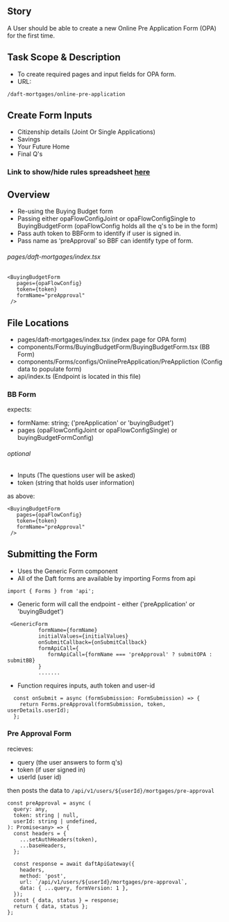 ## Story
A User should be able to create a new Online Pre Application Form (OPA) for the first time.

## Task Scope & Description
* To create required pages and input fields for OPA form.
* URL:
```
/daft-mortgages/online-pre-application
```
## Create Form Inputs
* Citizenship details (Joint Or Single Applications)
* Savings
* Your Future Home
* Final Q's

### Link to show/hide rules spreadsheet [here](https://docs.google.com/spreadsheets/d/1HXvIXYFpwMiGJ7cBmQrsYoFyD8QG98_FpaA89-bzBxQ/edit#gid=1930473)


## Overview
* Re-using the Buying Budget form
* Passing either opaFlowConfigJoint or opaFlowConfigSingle to BuyingBudgetForm (opaFlowConfig holds all the q's to be in the form)
* Pass auth token to BBForm to identify if user is signed in.
* Pass name as ‘preApproval’ so BBF can identify type of form.

###### pages/daft-mortgages/index.tsx	
```
<BuyingBudgetForm
   pages={opaFlowConfig}
   token={token}
   formName="preApproval"
 />
```

## File Locations
* pages/daft-mortgages/index.tsx (index page for OPA form)
* components/Forms/BuyingBudgetForm/BuyingBudgetForm.tsx (BB Form)
* components/Forms/configs/OnlinePreApplication/PreAppliction (Config data to populate form)
* api/index.ts (Endpoint is located in this file)

### BB Form
expects:

* formName: string;  ('preApplication' or 'buyingBudget')
* pages (opaFlowConfigJoint or opaFlowConfigSingle) or buyingBudgetFormConfig) 

###### optional
* Inputs (The questions user will be asked)
* token (string that holds user information)

as above:

```
<BuyingBudgetForm
   pages={opaFlowConfig}
   token={token}
   formName="preApproval"
 />
```

## Submitting the Form

* Uses the Generic Form component
* All of the Daft forms are available by importing Forms from api

```
import { Forms } from 'api';
```

* Generic form will call the endpoint - either ('preApplication' or 'buyingBudget')

```
 <GenericForm
          formName={formName}
          initialValues={initialValues}
          onSubmitCallback={onSubmitCallback}
          formApiCall={
             formApiCall={formName === 'preApproval' ? submitOPA : submitBB}
          }
          .......
```

* Function requires inputs, auth token and user-id

```
  const onSubmit = async (formSubmission: FormSubmission) => {
    return Forms.preApproval(formSubmission, token, userDetails.userId);
  };
```

### Pre Approval Form
recieves:

* query (the user answers to form q's) 
* token (if user signed in) 
* userId (user id) 

then posts the data to `/api/v1/users/${userId}/mortgages/pre-approval`

```
const preApproval = async (
  query: any,
  token: string | null,
  userId: string | undefined,
): Promise<any> => {
  const headers = {
    ...setAuthHeaders(token),
    ...baseHeaders,
  };

  const response = await daftApiGateway({
    headers,
    method: 'post',
    url: `/api/v1/users/${userId}/mortgages/pre-approval`,
    data: { ...query, formVersion: 1 },
  });
  const { data, status } = response;
  return { data, status };
};

```

